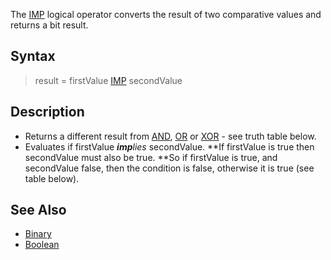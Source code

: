 The [IMP](IMP) logical operator converts the result of two comparative values and returns a bit result.


## Syntax
 
>  result = firstValue [IMP](IMP) secondValue


## Description

* Returns a different result from [AND](AND), [OR](OR) or [XOR](XOR) - see truth table below.
* Evaluates if firstValue ***imp**lies* secondValue.
**If firstValue is true then secondValue must also be true.
**So if firstValue is true, and secondValue false, then the condition is false, otherwise it is true (see table below).





## See Also

* [Binary](Binary)
* [Boolean](Boolean)





